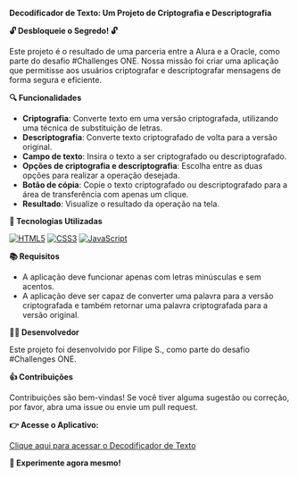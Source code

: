 **Decodificador de Texto: Um Projeto de Criptografia e Descriptografia**

**🔓 Desbloqueie o Segredo! 🔓**

Este projeto é o resultado de uma parceria entre a Alura e a Oracle, como parte do desafio #Challenges ONE. Nossa missão foi criar uma aplicação que permitisse aos usuários criptografar e descriptografar mensagens de forma segura e eficiente.

**🔍 Funcionalidades**

* **Criptografia**: Converte texto em uma versão criptografada, utilizando uma técnica de substituição de letras.
* **Descriptografia**: Converte texto criptografado de volta para a versão original.
* **Campo de texto**: Insira o texto a ser criptografado ou descriptografado.
* **Opções de criptografia e descriptografia**: Escolha entre as duas opções para realizar a operação desejada.
* **Botão de cópia**: Copie o texto criptografado ou descriptografado para a área de transferência com apenas um clique.
* **Resultado**: Visualize o resultado da operação na tela.

**🔧 Tecnologias Utilizadas**

[![HTML5](https://img.shields.io/badge/HTML-5-orange?logo=html5)](https://developer.mozilla.org/en-US/docs/Web/HTML)
[![CSS3](https://img.shields.io/badge/CSS-3-blue?logo=css3)](https://developer.mozilla.org/en-US/docs/Web/CSS)
[![JavaScript](https://img.shields.io/badge/JavaScript-ES6-yellow?logo=javascript)](https://developer.mozilla.org/en-US/docs/Web/JavaScript)

**📚 Requisitos**

* A aplicação deve funcionar apenas com letras minúsculas e sem acentos.
* A aplicação deve ser capaz de converter uma palavra para a versão criptografada e também retornar uma palavra criptografada para a versão original.

**👨‍💻 Desenvolvedor**

Este projeto foi desenvolvido por Filipe S., como parte do desafio #Challenges ONE.

**👍 Contribuições**

Contribuições são bem-vindas! Se você tiver alguma sugestão ou correção, por favor, abra uma issue ou envie um pull request.

**👉 Acesse o Aplicativo:**

[Clique aqui para acessar o Decodificador de Texto](https://decodififcador-alura.vercel.app/)

**👀 Experimente agora mesmo!**
